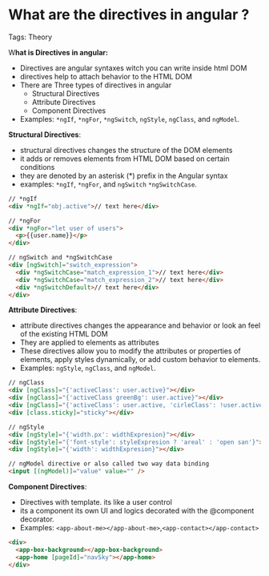 # What are the directives in angular ?

Tags: Theory

W**hat is Directives in angular:**

- Directives are angular syntaxes witch you can write inside html DOM
- directives help to attach behavior to the HTML DOM
- There are Three types of directives in angular
    - Structural Directives
    - Attribute Directives
    - Component Directives
- Examples: `*ngIf`, `*ngFor`, `*ngSwitch`, `ngStyle`, `ngClass`, and `ngModel`.

**Structural Directives**: 

- structural directives changes the structure of the DOM elements
- it adds or removes elements from HTML DOM based on certain conditions
- they are denoted by an asterisk (*) prefix in the Angular syntax
- examples: `*ngIf`, `*ngFor`, and `ngSwitch` `*ngSwitchCase`.

```html
// *ngIf
<div *ngIf="obj.active">// text here</div>

// *ngFor
<div *ngFor="let user of users">
  <p>{{user.name}}</p>
</div>

// ngSwitch and *ngSwitchCase
<div [ngSwitch]="switch_expression">
  <div *ngSwitchCase="match_expression_1">// text here</div>
  <div *ngSwitchCase="match_expression_2">// text here</div>
  <div *ngSwitchDefault>// text here</div>
</div>
```

**Attribute Directives**:

- attribute directives changes the appearance and behavior or look an feel of the existing HTML DOM
- They are applied to elements as attributes
- These directives allow you to modify the attributes or properties of elements, apply styles dynamically, or add custom behavior to elements.
- Examples: `ngStyle`, `ngClass`, and `ngModel`.

```html
// ngClass
<div [ngClass]="{'activeClass': user.active}"></div>
<div [ngClass]="{'activeClass greenBg': user.active}"></div>
<div [ngClass]="{'activeClass': user.active, 'cirleClass': !user.active}"></div>
<div [class.sticky]="sticky"></div>

// ngStyle
<div [ngStyle]="{'width.px': widthExpresion}"></div>
<div [ngStyle]="{'font-style': styleExpresion ? 'areal' : 'open san'}"></div>
<div [ngStyle]="{'width': widthExpresion}"></div>

// ngModel directive or also called two way data binding
<input [(ngModel)]="value" value="" />
```

**Component Directives**:

- Directives with template. its like a user control
- its a component its own UI and logics decorated with the @component decorator.
- Examples: `<app-about-me></app-about-me>`,`<app-contact></app-contact>`

```html
<div>
  <app-box-background></app-box-background>
  <app-home [pageId]="navSky"></app-home>
</div>
```